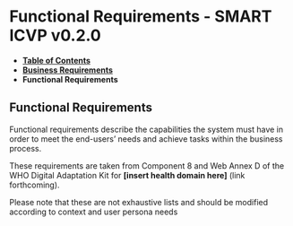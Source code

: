 # Functional Requirements - SMART ICVP v0.2.0

* [**Table of Contents**](toc.md)
* [**Business Requirements**](business-requirements.md)
* **Functional Requirements**

## Functional Requirements

Functional requirements describe the capabilities the system must have in order to meet the end-users’ needs and achieve tasks within the business process.

These requirements are taken from Component 8 and Web Annex D of the WHO Digital Adaptation Kit for **[insert health domain here]** (link forthcoming).

Please note that these are not exhaustive lists and should be modified according to context and user persona needs


